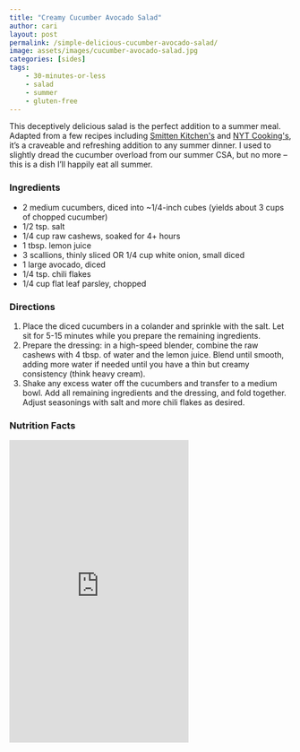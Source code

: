 ```yaml
---
title: "Creamy Cucumber Avocado Salad"
author: cari
layout: post
permalink: /simple-delicious-cucumber-avocado-salad/
image: assets/images/cucumber-avocado-salad.jpg
categories: [sides]
tags:
    - 30-minutes-or-less
    - salad
    - summer
    - gluten-free
---
```


This deceptively delicious salad is the perfect addition to a summer meal. Adapted from a few recipes including [Smitten Kitchen's](https://smittenkitchen.com/2015/04/obsessively-good-avocado-cucumber-salad/) and [NYT Cooking's](https://cooking.nytimes.com/recipes/1022411-cucumber-avocado-salad), it’s a craveable and refreshing addition to any summer dinner. I used to slightly dread the cucumber overload from our summer CSA, but no more – this is a dish I’ll happily eat all summer.

<h3> Ingredients </h3>

- 2 medium cucumbers, diced into ~1/4-inch cubes (yields about 3 cups of chopped cucumber)
- 1/2 tsp. salt
- 1/4 cup raw cashews, soaked for 4+ hours
- 1 tbsp. lemon juice
- 3 scallions, thinly sliced OR 1/4 cup white onion, small diced
- 1 large avocado, diced
- 1/4 tsp. chili flakes
- 1/4 cup flat leaf parsley, chopped

<h3> Directions </h3>

1. Place the diced cucumbers in a colander and sprinkle with the salt. Let sit for 5-15 minutes while you prepare the remaining ingredients.
2. Prepare the dressing: in a high-speed blender, combine the raw cashews with 4 tbsp. of water and the lemon juice. Blend until smooth, adding more water if needed until you have a thin but creamy consistency (think heavy cream).
3. Shake any excess water off the cucumbers and transfer to a medium bowl. Add all remaining ingredients and the dressing, and fold together. Adjust seasonings with salt and more chili flakes as desired.

<h3> Nutrition Facts </h3>

<iframe title="CRONOMETER.com" width="320" height="540" src="https://cronometer.com/facts.html?food=31175645&measure=86112629&labelType=AMERICAN_2016" frameborder="0"></iframe>
